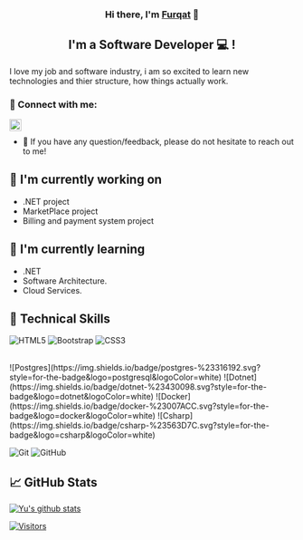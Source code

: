 <p align="center">
 
</p>

<h3 align="center">
Hi there, I'm <a href="(https://www.linkedin.com/in/furqat-abduvosiqov-719386219/)" target="_blank" rel="noreferrer">Furqat</a> 👋
</h3>

<h2 align="center">
I'm a Software Developer  💻 !
</h2> 

I love my job and software industry, i am so excited to learn new technologies and thier structure, how things actually work.

### 🤝 Connect with me:

<a href="https://www.linkedin.com/in/furqat-abduvosiqov-719386219/"><img align="left" src="https://raw.githubusercontent.com/yushi1007/yushi1007/main/images/linkedin.svg" alt="Furqat | LinkedIn" width="21px"/></a>
</br>
- 💬 If you have any question/feedback, please do not hesitate to reach out to me!

## 🔭 I'm currently working on

- .NET project
- MarketPlace project
- Billing and payment system project

## 🌱 I'm currently learning

- .NET
- Software Architecture.
- Cloud Services.

## 💼 Technical Skills

![HTML5](https://img.shields.io/badge/html5-%23E34F26.svg?style=for-the-badge&logo=html5&logoColor=white)
![Bootstrap](https://img.shields.io/badge/bootstrap-%23563D7C.svg?style=for-the-badge&logo=bootstrap&logoColor=white)
![CSS3](https://img.shields.io/badge/css3-%231572B6.svg?style=for-the-badge&logo=css3&logoColor=white)

</br>
![Postgres](https://img.shields.io/badge/postgres-%23316192.svg?style=for-the-badge&logo=postgresql&logoColor=white)
![Dotnet](https://img.shields.io/badge/dotnet-%23430098.svg?style=for-the-badge&logo=dotnet&logoColor=white)
![Docker](https://img.shields.io/badge/docker-%23007ACC.svg?style=for-the-badge&logo=docker&logoColor=white)
![Csharp](https://img.shields.io/badge/csharp-%23563D7C.svg?style=for-the-badge&logo=csharp&logoColor=white)
</br>

![Git](https://img.shields.io/badge/git-%23F05033.svg?style=for-the-badge&logo=git&logoColor=white)
![GitHub](https://img.shields.io/badge/github-%23121011.svg?style=for-the-badge&logo=github&logoColor=white)

## 📈 GitHub Stats 

[![Yu's github stats](https://github-readme-stats.vercel.app/api?username=Furqat-DevDo)](https://github.com/Furqat-DevDo)

[![Visitors](https://visitor-badge.glitch.me/badge?page_id=Furqat-DevDo)](https://github.com/Furqat-DevDo)
   
